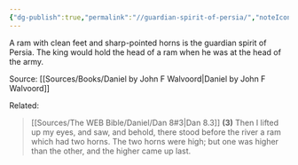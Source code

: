 ```yaml
---
{"dg-publish":true,"permalink":"//guardian-spirit-of-persia/","noteIcon":1}
---
```


A ram with clean feet and sharp-pointed horns is the guardian spirit of Persia. The king would hold the head of a ram when he was at the head of the army.

Source: [[Sources/Books/Daniel by John F Walvoord\|Daniel by John F Walvoord]]

Related:

> [[Sources/The WEB Bible/Daniel/Dan 8#3\|Dan 8.3]]
> **(3)** Then I lifted up my eyes, and saw, and behold, there stood before the river a ram which had two horns. The two horns were high; but one was higher than the other, and the higher came up last.
